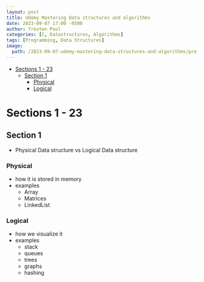 ```yaml
---
layout: post
title: Udemy Mastering Data structures and algorithms
date: 2023-09-07 17:00 -0500
author: Tresten Pool
categories: [C, Datastructures, Algorithms]
tags: [Programming, Data Structures] 
image: 
  path: /2023-09-07-udemy-mastering-data-structures-and-algorithms/profile.png
---
```

- [Sections 1 - 23](#sections-1---23)
  - [Section 1](#section-1)
    - [Physical](#physical)
    - [Logical](#logical)

# Sections 1 - 23

## Section 1
  - Physical Data structure vs Logical Data structure

### Physical
  - how it is stored in memory
  - examples
    - Array
    - Matrices
    - LinkedList

### Logical
  - how we visualize it
  - examples
    - stack
    - queues
    - trees
    - graphs
    - hashing

